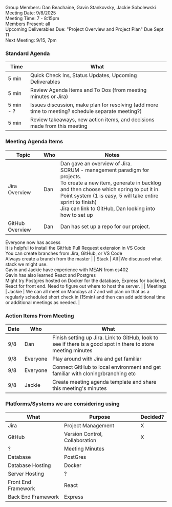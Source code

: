 Group Members: Dan Beachaine, Gavin Stankovsky, Jackie Sobolewski  
Meeting Date: 9/8/2025  
Meeting Time: 7 - 8:15pm  
Members Present: all  
Upcoming Deliverables Due: "Project Overview and Project Plan" Due Sept 11  
Next Meeting: 9/15, 7pm  

### Standard Agenda
| Time | What | 
|---|---|
| 5 min | Quick Check Ins, Status Updates, Upcoming Deliverables |
| 5 min | Review Agenda Items and To Dos (from meeting minutes or Jira) |
| 5 min - ? | Issues discussion, make plan for resolving (add more time to meeting? schedule separate meeting?) |
| 5 min | Review takeaways, new action items, and decisions made from this meeting | 

### Meeting Agenda Items
| Topic | Who | Notes | 
|---|---|---|
| Jira Overview | Dan | Dan gave an overview of Jira.<br>SCRUM - management paradigm for projects.<br>To create a new item, generate in backlog and then choose which spring to put it in.<br>Point system (1 is easy, 5 will take entire sprint to finish)<br>Jira can link to GitHub, Dan looking into how to set up |
| GitHub Overview | Dan |Dan has set up a repo for our project.<br>
Everyone now has access<br>
It is helpful to install the GitHub Pull Request extension  in VS Code<br>
You can create branches from Jira, GitHub, or VS Code<br>
Always create a branch from the master
 |
| Stack | All |We discussed what stack we might use.<br>
Gavin and Jackie have experience with MEAN from cs402 <br>
Gavin has also learned React and Postgres<br>
Might try Postgres hosted on Docker for the database, Express for backend, React for front end. Need to figure out where to host the server. 
 |
| Meetings | Jackie | We can all meet on Mondays at 7 and will plan on that as a regularly scheduled short check in (15min) and then can add additional time or additional meetings as needed.
|

### Action Items From Meeting
| Date | Who | What | 
|---|---|---|
| 9/8 | Dan | Finish setting up Jira. Link to GitHub, look to see if there is a good spot in there to store meeting minutes |
| 9/8 | Everyone | Play around with Jira and get familiar |
| 9/8 | Everyone | Connect GitHub to local environment and get familiar with cloning/branching etc |
| 9/8 | Jackie | Create meeting agenda template and share this meeting's minutes |

### Platforms/Systems we are considering using
| What | Purpose | Decided? |
|---|---|---|
| Jira | Project Management | X |
| GitHub | Version Control, Collaboration | X |
| ? | Meeting Minutes | |
| Database | PostGres | |
| Database Hosting | Docker | |
| Server Hosting | ? | |
| Front End Framework | React | |
| Back End Framework | Express | |
